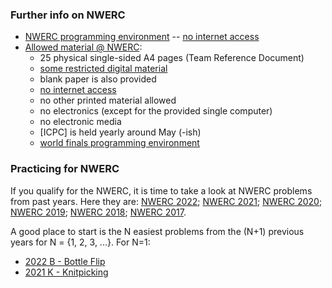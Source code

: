 ### Further info on NWERC

* [NWERC programming environment] -- [no internet access]
* [Allowed material @ NWERC]:
	- 25 physical single-sided A4 pages (Team Reference Document)
	- [some restricted digital material]
	- blank paper is also provided
	- [no internet access]
	- no other printed material allowed
	- no electronics (except for the provided single computer)
	- no electronic media
	- [ICPC] is held yearly around May (-ish)
	- [world finals programming environment]

[world finals programming environment]: https://docs.icpc.global/worldfinals-programming-environment/
[NWERC programming environment]: https://2022.nwerc.eu/systems/
[no internet access]:       https://2022.nwerc.eu/rules/#contest-materials
[Allowed material @ NWERC]: https://2022.nwerc.eu/rules/#contest-materials
[some restricted digital material]: https://2022.nwerc.eu/systems#documentation--specification--reference-material


### Practicing for NWERC

If you qualify for the NWERC,
it is time to take a look at NWERC problems from past years.
Here they are:
[NWERC 2022];
[NWERC 2021];
[NWERC 2020];
[NWERC 2019];
[NWERC 2018];
[NWERC 2017].

A good place to start is the N easiest problems from the (N+1) previous years for N = {1, 2, 3, ...}.  For N=1:

* [2022 B - Bottle Flip](https://open.kattis.com/problems/bottleflip)
* [2021 K - Knitpicking](https://open.kattis.com/problems/knitpicking)

[NWERC 2022]: https://open.kattis.com/problem-sources/Northwestern%20Europe%20Regional%20Contest%20(NWERC)%202022?order=difficulty_data
[NWERC 2021]: https://open.kattis.com/problem-sources/Northwestern%20Europe%20Regional%20Contest%20(NWERC)%202021?order=difficulty_data
[NWERC 2020]: https://open.kattis.com/problem-sources/Northwestern%20Europe%20Regional%20Contest%20(NWERC)%202020?order=difficulty_data
[NWERC 2019]: https://open.kattis.com/problem-sources/Northwestern%20Europe%20Regional%20Contest%20(NWERC)%202019?order=difficulty_data
[NWERC 2018]: https://open.kattis.com/problem-sources/Northwestern%20Europe%20Regional%20Contest%20(NWERC)%202018?order=difficulty_data
[NWERC 2017]: https://open.kattis.com/problem-sources/Northwestern%20Europe%20Regional%20Contest%20(NWERC)%202017?order=difficulty_data
